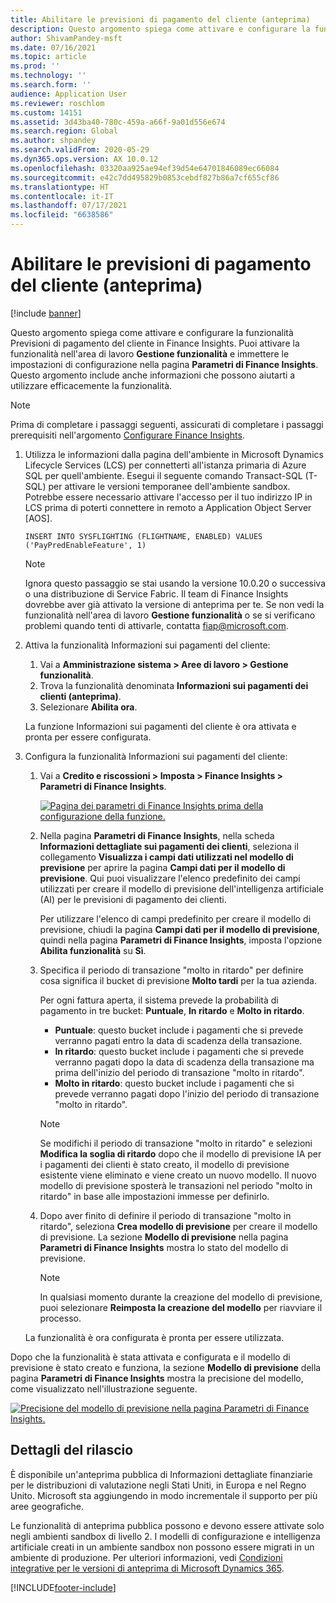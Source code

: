 ```yaml
---
title: Abilitare le previsioni di pagamento del cliente (anteprima)
description: Questo argomento spiega come attivare e configurare la funzionalità Previsioni di pagamento del cliente in Finance Insights.
author: ShivamPandey-msft
ms.date: 07/16/2021
ms.topic: article
ms.prod: ''
ms.technology: ''
ms.search.form: ''
audience: Application User
ms.reviewer: roschlom
ms.custom: 14151
ms.assetid: 3d43ba40-780c-459a-a66f-9a01d556e674
ms.search.region: Global
ms.author: shpandey
ms.search.validFrom: 2020-05-29
ms.dyn365.ops.version: AX 10.0.12
ms.openlocfilehash: 03320aa925ae94ef39d54e64701846089ec66084
ms.sourcegitcommit: e42c7dd495829b0853cebdf827b86a7cf655cf86
ms.translationtype: HT
ms.contentlocale: it-IT
ms.lasthandoff: 07/17/2021
ms.locfileid: "6638586"
---
```

# <a name="enable-customer-payment-predictions-preview"></a>Abilitare le previsioni di pagamento del cliente (anteprima)

[!include [banner](../includes/banner.md)]

Questo argomento spiega come attivare e configurare la funzionalità Previsioni di pagamento del cliente in Finance Insights. Puoi attivare la funzionalità nell'area di lavoro **Gestione funzionalità** e immettere le impostazioni di configurazione nella pagina **Parametri di Finance Insights**. Questo argomento include anche informazioni che possono aiutarti a utilizzare efficacemente la funzionalità.

> [!NOTE]
> Prima di completare i passaggi seguenti, assicurati di completare i passaggi prerequisiti nell'argomento [Configurare Finance Insights](configure-for-fin-insites.md).

1. Utilizza le informazioni dalla pagina dell'ambiente in Microsoft Dynamics Lifecycle Services (LCS) per connetterti all'istanza primaria di Azure SQL per quell'ambiente. Esegui il seguente comando Transact-SQL (T-SQL) per attivare le versioni temporanee dell'ambiente sandbox. Potrebbe essere necessario attivare l'accesso per il tuo indirizzo IP in LCS prima di poterti connettere in remoto a Application Object Server \[AOS\].

    `INSERT INTO SYSFLIGHTING (FLIGHTNAME, ENABLED) VALUES ('PayPredEnableFeature', 1)`

    > [!NOTE]
    > Ignora questo passaggio se stai usando la versione 10.0.20 o successiva o una distribuzione di Service Fabric. Il team di Finance Insights dovrebbe aver già attivato la versione di anteprima per te. Se non vedi la funzionalità nell'area di lavoro **Gestione funzionalità** o se si verificano problemi quando tenti di attivarle, contatta <fiap@microsoft.com>. 

2. Attiva la funzionalità Informazioni sui pagamenti del cliente:

    1. Vai a **Amministrazione sistema \> Aree di lavoro \> Gestione funzionalità**.
    2. Trova la funzionalità denominata **Informazioni sui pagamenti dei clienti (anteprima)**.
    3. Selezionare **Abilita ora**.

    La funzione Informazioni sui pagamenti del cliente è ora attivata e pronta per essere configurata.

3. Configura la funzionalità Informazioni sui pagamenti del cliente:

    1. Vai a **Credito e riscossioni \> Imposta \> Finance Insights \> Parametri di Finance Insights**.

        [![Pagina dei parametri di Finance Insights prima della configurazione della funzione.](./media/finance-insights-parameters.png)](./media/finance-insights-parameters.png)

    2. Nella pagina **Parametri di Finance Insights**, nella scheda **Informazioni dettagliate sui pagamenti dei clienti**, seleziona il collegamento **Visualizza i campi dati utilizzati nel modello di previsione** per aprire la pagina **Campi dati per il modello di previsione**. Qui puoi visualizzare l'elenco predefinito dei campi utilizzati per creare il modello di previsione dell'intelligenza artificiale (AI) per le previsioni di pagamento dei clienti.

        Per utilizzare l'elenco di campi predefinito per creare il modello di previsione, chiudi la pagina **Campi dati per il modello di previsione**, quindi nella pagina **Parametri di Finance Insights**, imposta l'opzione **Abilita funzionalità** su **Sì**.

    3. Specifica il periodo di transazione "molto in ritardo" per definire cosa significa il bucket di previsione **Molto tardi** per la tua azienda.

        Per ogni fattura aperta, il sistema prevede la probabilità di pagamento in tre bucket: **Puntuale**, **In ritardo** e **Molto in ritardo**.

        - **Puntuale**: questo bucket include i pagamenti che si prevede verranno pagati entro la data di scadenza della transazione.
        - **In ritardo**: questo bucket include i pagamenti che si prevede verranno pagati dopo la data di scadenza della transazione ma prima dell'inizio del periodo di transazione "molto in ritardo".
        - **Molto in ritardo**: questo bucket include i pagamenti che si prevede verranno pagati dopo l'inizio del periodo di transazione "molto in ritardo".

        > [!NOTE]
        > Se modifichi il periodo di transazione "molto in ritardo" e selezioni **Modifica la soglia di ritardo** dopo che il modello di previsione IA per i pagamenti dei clienti è stato creato, il modello di previsione esistente viene eliminato e viene creato un nuovo modello. Il nuovo modello di previsione sposterà le transazioni nel periodo "molto in ritardo" in base alle impostazioni immesse per definirlo.

    4. Dopo aver finito di definire il periodo di transazione "molto in ritardo", seleziona **Crea modello di previsione** per creare il modello di previsione. La sezione **Modello di previsione** nella pagina **Parametri di Finance Insights** mostra lo stato del modello di previsione.

        > [!NOTE]
        > In qualsiasi momento durante la creazione del modello di previsione, puoi selezionare **Reimposta la creazione del modello** per riavviare il processo.

    La funzionalità è ora configurata è pronta per essere utilizzata.

Dopo che la funzionalità è stata attivata e configurata e il modello di previsione è stato creato e funziona, la sezione **Modello di previsione** della pagina **Parametri di Finance Insights** mostra la precisione del modello, come visualizzato nell'illustrazione seguente.

[![Precisione del modello di previsione nella pagina Parametri di Finance Insights.](./media/finance-insights-parameters-accuracy.png)](./media/finance-insights-parameters-accuracy.png)

## <a name="release-details"></a>Dettagli del rilascio

È disponibile un'anteprima pubblica di Informazioni dettagliate finanziarie per le distribuzioni di valutazione negli Stati Uniti, in Europa e nel Regno Unito. Microsoft sta aggiungendo in modo incrementale il supporto per più aree geografiche.

Le funzionalità di anteprima pubblica possono e devono essere attivate solo negli ambienti sandbox di livello 2. I modelli di configurazione e intelligenza artificiale creati in un ambiente sandbox non possono essere migrati in un ambiente di produzione. Per ulteriori informazioni, vedi [Condizioni integrative per le versioni di anteprima di Microsoft Dynamics 365](../../fin-ops-core/fin-ops/get-started/public-preview-terms.md).

[!INCLUDE[footer-include](../../includes/footer-banner.md)]
